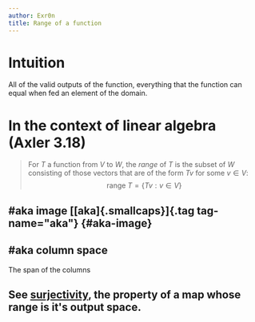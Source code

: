 ```yaml
---
author: Exr0n
title: Range of a function
---
```


# Intuition

All of the valid outputs of the function, everything that the function
can equal when fed an element of the domain.

# In the context of linear algebra (Axler 3.18)

> For $T$ a function from $V$ to $W$, the *range* of $T$ is the subset
> of $W$ consisting of those vectors that are of the form $Tv$ for some
> $v \in V$: $$\text{range }T = \{Tv : v \in V\}$$

## \#aka image [[aka]{.smallcaps}]{.tag tag-name="aka"} {#aka-image}

## \#aka column space

The span of the columns

## See [surjectivity](KBrefSurjectiveFunction.org), the property of a map whose range is it\'s output space.
